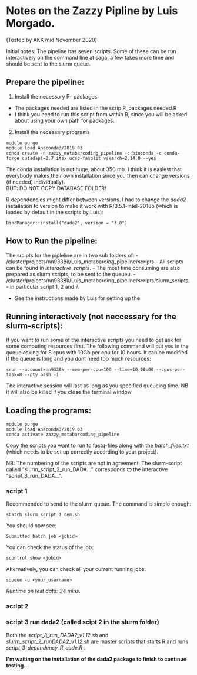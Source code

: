 # Notes on the Zazzy Pipline by Luis Morgado.
(Tested by AKK mid November 2020)

Initial notes: The pipeline has seven scripts. Some of these can be run interactively on the command line at saga, a few takes more time and should be sent to the slurm queue.


## Prepare the pipeline:

1) Install the necessary R- packages
  - The packages needed are listed in the scrip R_packages.needed.R
  - I think you need to run this script from within R, since you will be asked about using your own path for packages.

2) Install the necessary programs
```
module purge
module load Anaconda3/2019.03
conda create -n zazzy_metabarcoding_pipeline -c bioconda -c conda-forge cutadapt=2.7 itsx ucsc-fasplit vsearch=2.14.0 --yes
```
The conda installation is not huge, about 350 mb. I think it is easiest that everybody makes their own installation since you then can change versions (if needed) individually).   
BUT: DO NOT COPY DATABASE FOLDER!


R dependencies might differ between versions. I had to change the *dada2* installation to version to make it work with R/3.5.1-intel-2018b (which is loaded by default in the scripts by Luis):
```
BiocManager::install("dada2", version = "3.8")
```


## How to Run the pipeline:
The srcipts for the pipleline are in two sub folders of:
    - /cluster/projects/nn9338k/Luis_metabarding_pipeline/scripts
    - All scripts can be found in *interactive_scripts*.
    - The most time consuming are also prepared as slurm scripts, to be sent to the queueu.
    - /cluster/projects/nn9338k/Luis_metabarding_pipeline/scripts/slurm_scripts.
        - in particular script 1, 2 and 7.

- See the instructions made by Luis for setting up the


## Running interactively (not neccessary for the slurm-scripts):
If you want to run some of the interactive scripts you need to get ask for some computing resources first. The following command will put you in the queue asking for 8 cpus with 10Gb per cpu for 10 hours. It can be modified if the queue is long and you dont need too much resources:
```
srun --account=nn9338k --mem-per-cpu=10G --time=10:00:00 --cpus-per-task=8 --pty bash -i
```
The interactive session will last as long as you specified queueing time. NB it will also be killed if you close the terminal window

## Loading the programs:
```
module purge
module load Anaconda3/2019.03
conda activate zazzy_metabarcoding_pipeline
```
Copy the scripts you want to run to fastq-files along with the _batch_files.txt_ (which needs to be set up correctly according to your project).

NB: The numbering of the scripts are not in agreement. The slurm-script called "slurm_script_2_run_DADA..." corresponds to the interactive "script_3_run_DADA...".

### script 1
Recommended to send to the slurm queue. The command is simple enough:
```
sbatch slurm_script_1_dem.sh
```
You should now see:
```
Submitted batch job <jobid>
```
You can check the status of the job:
```
scontrol show <jobid>
```
Alternatively, you can check all your current running jobs:
```
squeue -u <your_username>
```
_Runtime on test data: 34 mins._

### script 2
### script 3 run dada2 (called scipt 2 in the slurm folder)
Both the _script_3_run_DADA2_v1.12.sh_ and _slurm_script_2_runDADA2_v1.12.sh_ are master scripts that starts R and runs  *script_3_dependency_R_code.R* .  

**I'm waiting on the installation of the dada2 package to finish to continue testing...**
